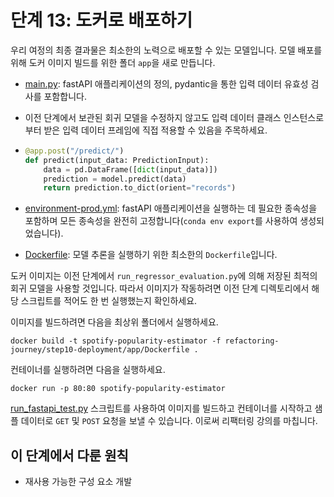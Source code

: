 # 단계 13: 도커로 배포하기

우리 여정의 최종 결과물은 최소한의 노력으로 배포할 수 있는 모델입니다. 모델 배포를 위해 도커 이미지 빌드를 위한 폴더 `app`을 새로 만듭니다.

- [main.py](app/main.py): fastAPI 애플리케이션의 정의, pydantic을 통한 입력 데이터 유효성 검사를 포함합니다.
- 이전 단계에서 보관된 회귀 모델을 수정하지 않고도 입력 데이터 클래스 인스턴스로부터 받은 입력 데이터 프레임에 직접 적용할 수 있음을 주목하세요.
- ```python
  @app.post("/predict/")
  def predict(input_data: PredictionInput):
      data = pd.DataFrame([dict(input_data)])
      prediction = model.predict(data)
      return prediction.to_dict(orient="records")
  ```

- [environment-prod.yml](app/environment-prod.yml): fastAPI 애플리케이션을 실행하는 데 필요한 종속성을 포함하며 모든 종속성을 완전히 고정합니다(`conda env export`를 사용하여 생성되었습니다).
- [Dockerfile](app/Dockerfile): 모델 추론을 실행하기 위한 최소한의 `Dockerfile`입니다.

도커 이미지는 이전 단계에서 `run_regressor_evaluation.py`에 의해 저장된 최적의 회귀 모델을 사용할 것입니다. 따라서 이미지가 작동하려면 이전 단계 디렉토리에서 해당 스크립트를 적어도 한 번 실행했는지 확인하세요.

이미지를 빌드하려면 다음을 최상위 폴더에서 실행하세요.

```shell
docker build -t spotify-popularity-estimator -f refactoring-journey/step10-deployment/app/Dockerfile .
```

컨테이너를 실행하려면 다음을 실행하세요.

```shell
docker run -p 80:80 spotify-popularity-estimator
```

[run_fastapi_test.py](run_fastapi_test.py) 스크립트를 사용하여 이미지를 빌드하고 컨테이너를 시작하고 샘플 데이터로 `GET` 및 `POST` 요청을 보낼 수 있습니다. 이로써 리팩터링 강의를 마칩니다.

## 이 단계에서 다룬 원칙

- 재사용 가능한 구성 요소 개발